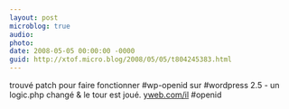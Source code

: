```yaml
---
layout: post
microblog: true
audio: 
photo: 
date: 2008-05-05 00:00:00 -0000
guid: http://xtof.micro.blog/2008/05/05/t804245383.html
---
```

trouvé patch pour faire fonctionner #wp-openid sur #wordpress 2.5 - un logic.php changé &amp; le tour est joué. [yweb.com/il](http://yweb.com/il) #openid
